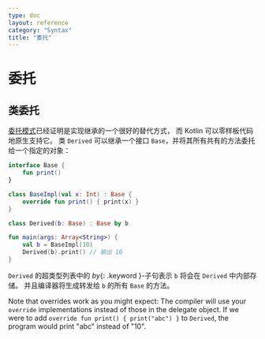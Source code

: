 ```yaml
---
type: doc
layout: reference
category: "Syntax"
title: "委托"
---
```


# 委托

## 类委托

[委托模式](https://zh.wikipedia.org/wiki/%E5%A7%94%E6%89%98%E6%A8%A1%E5%BC%8F)已经证明是实现继承的一个很好的替代方式，
而 Kotlin 可以零样板代码地原生支持它。
类 `Derived` 可以继承一个接口 `Base`，并将其所有共有的方法委托给一个指定的对象：

``` kotlin
interface Base {
    fun print()
}

class BaseImpl(val x: Int) : Base {
    override fun print() { print(x) }
}

class Derived(b: Base) : Base by b

fun main(args: Array<String>) {
    val b = BaseImpl(10)
    Derived(b).print() // 输出 10
}
```

`Derived` 的超类型列表中的 *by*{: .keyword }-子句表示 `b` 将会在 `Derived` 中内部存储。
并且编译器将生成转发给 `b` 的所有 `Base` 的方法。

Note that overrides work as you might expect: The compiler will use your `override` implementations instead of those in the delegate object. If we were to add `override fun print() { print("abc") }` to `Derived`, the program would print "abc" instead of "10".
